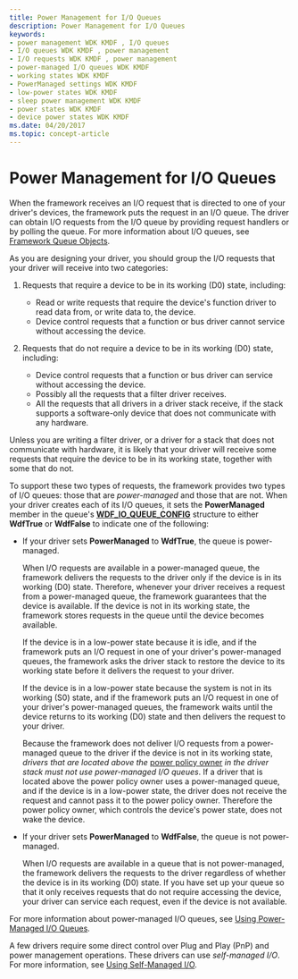 ```yaml
---
title: Power Management for I/O Queues
description: Power Management for I/O Queues
keywords:
- power management WDK KMDF , I/O queues
- I/O queues WDK KMDF , power management
- I/O requests WDK KMDF , power management
- power-managed I/O queues WDK KMDF
- working states WDK KMDF
- PowerManaged settings WDK KMDF
- low-power states WDK KMDF
- sleep power management WDK KMDF
- power states WDK KMDF
- device power states WDK KMDF
ms.date: 04/20/2017
ms.topic: concept-article
---
```


# Power Management for I/O Queues


When the framework receives an I/O request that is directed to one of your driver's devices, the framework puts the request in an I/O queue. The driver can obtain I/O requests from the I/O queue by providing request handlers or by polling the queue. For more information about I/O queues, see [Framework Queue Objects](./creating-i-o-queues.md).

As you are designing your driver, you should group the I/O requests that your driver will receive into two categories:

1.  Requests that require a device to be in its working (D0) state, including:
    -   Read or write requests that require the device's function driver to read data from, or write data to, the device.
    -   Device control requests that a function or bus driver cannot service without accessing the device.

2.  Requests that do not require a device to be in its working (D0) state, including:
    -   Device control requests that a function or bus driver can service without accessing the device.
    -   Possibly all the requests that a filter driver receives.
    -   All the requests that all drivers in a driver stack receive, if the stack supports a software-only device that does not communicate with any hardware.

Unless you are writing a filter driver, or a driver for a stack that does not communicate with hardware, it is likely that your driver will receive some requests that require the device to be in its working state, together with some that do not.

To support these two types of requests, the framework provides two types of I/O queues: those that are *power-managed* and those that are not. When your driver creates each of its I/O queues, it sets the **PowerManaged** member in the queue's [**WDF\_IO\_QUEUE\_CONFIG**](/windows-hardware/drivers/ddi/wdfio/ns-wdfio-_wdf_io_queue_config) structure to either **WdfTrue** or **WdfFalse** to indicate one of the following:

-   If your driver sets **PowerManaged** to **WdfTrue**, the queue is power-managed.

    When I/O requests are available in a power-managed queue, the framework delivers the requests to the driver only if the device is in its working (D0) state. Therefore, whenever your driver receives a request from a power-managed queue, the framework guarantees that the device is available. If the device is not in its working state, the framework stores requests in the queue until the device becomes available.

    If the device is in a low-power state because it is idle, and if the framework puts an I/O request in one of your driver's power-managed queues, the framework asks the driver stack to restore the device to its working state before it delivers the request to your driver.

    If the device is in a low-power state because the system is not in its working (S0) state, and if the framework puts an I/O request in one of your driver's power-managed queues, the framework waits until the device returns to its working (D0) state and then delivers the request to your driver.

    Because the framework does not deliver I/O requests from a power-managed queue to the driver if the device is not in its working state, *drivers that are located above the* [power policy owner](power-policy-ownership.md) *in the driver stack must not use power-managed I/O queues*. If a driver that is located above the power policy owner uses a power-managed queue, and if the device is in a low-power state, the driver does not receive the request and cannot pass it to the power policy owner. Therefore the power policy owner, which controls the device's power state, does not wake the device.

-   If your driver sets **PowerManaged** to **WdfFalse**, the queue is not power-managed.

    When I/O requests are available in a queue that is not power-managed, the framework delivers the requests to the driver regardless of whether the device is in its working (D0) state. If you have set up your queue so that it only receives requests that do not require accessing the device, your driver can service each request, even if the device is not available.

For more information about power-managed I/O queues, see [Using Power-Managed I/O Queues](using-power-managed-i-o-queues.md).

A few drivers require some direct control over Plug and Play (PnP) and power management operations. These drivers can use *self-managed I/O*. For more information, see [Using Self-Managed I/O](using-self-managed-i-o.md).
